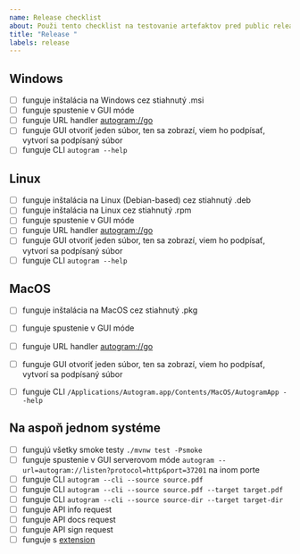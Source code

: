 ```yaml
---
name: Release checklist
about: Použi tento checklist na testovanie artefaktov pred public releaseom
title: "Release "
labels: release
---
```


## Windows

- [ ] funguje inštalácia na Windows cez stiahnutý .msi
- [ ] funguje spustenie v GUI móde
- [ ] funguje URL handler [autogram://go](autogram://go)
- [ ] funguje GUI otvoriť jeden súbor, ten sa zobrazí, viem ho podpísať, vytvorí sa podpísaný súbor
- [ ]  funguje CLI `autogram --help`

## Linux
- [ ] funguje inštalácia na Linux (Debian-based) cez stiahnutý .deb
- [ ] funguje inštalácia na Linux cez stiahnutý .rpm
- [ ] funguje spustenie v GUI móde
- [ ] funguje URL handler [autogram://go](autogram://go)
- [ ] funguje GUI otvoriť jeden súbor, ten sa zobrazí, viem ho podpísať, vytvorí sa podpísaný súbor
- [ ]  funguje CLI `autogram --help`

## MacOS
- [ ] funguje inštalácia na MacOS cez stiahnutý .pkg
- [ ] funguje spustenie v GUI móde
- [ ] funguje URL handler [autogram://go](autogram://go)
- [ ] funguje GUI otvoriť jeden súbor, ten sa zobrazí, viem ho podpísať, vytvorí sa podpísaný súbor
- [ ] funguje CLI `/Applications/Autogram.app/Contents/MacOS/AutogramApp --help`


## Na aspoň jednom systéme

- [ ] fungujú všetky smoke testy `./mvnw test -Psmoke`
- [ ] funguje spustenie v GUI serverovom móde `autogram --url=autogram://listen?protocol=http&port=37201` na inom porte
- [ ] funguje CLI `autogram --cli --source source.pdf`
- [ ] funguje CLI `autogram --cli --source source.pdf --target target.pdf`
- [ ] funguje CLI `autogram --cli --source source-dir --target target-dir`
- [ ] funguje API info request
- [ ] funguje API docs request
- [ ] funguje API sign request
- [ ] funguje s [extension](https://github.com/slovensko-digital/autogram-extension)